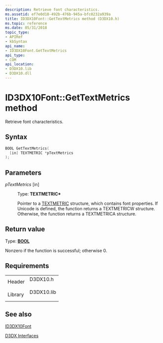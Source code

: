 ```yaml
---
description: Retrieve font characteristics.
ms.assetid: ef7e0d18-492b-476b-945a-bfc0232a939a
title: ID3DX10Font::GetTextMetrics method (D3DX10.h)
ms.topic: reference
ms.date: 05/31/2018
topic_type: 
- APIRef
- kbSyntax
api_name: 
- ID3DX10Font.GetTextMetrics
api_type: 
- COM
api_location: 
- D3DX10.lib
- D3DX10.dll
---
```


# ID3DX10Font::GetTextMetrics method

Retrieve font characteristics.

## Syntax


```C++
BOOL GetTextMetrics(
  [in] TEXTMETRIC *pTextMetrics
);
```



## Parameters

<dl> <dt>

*pTextMetrics* \[in\]
</dt> <dd>

Type: **TEXTMETRIC\***

Pointer to a [TEXTMETRIC](/previous-versions//ms534202(v=vs.85)) structure, which contains font properties. If Unicode is defined, the function returns a TEXTMETRICW structure. Otherwise, the function returns a TEXTMETRICA structure.

</dd> </dl>

## Return value

Type: **[**BOOL**](../winprog/windows-data-types.md)**

Nonzero if the function is successful; otherwise 0.

## Requirements



|                    |                                                                                       |
|--------------------|---------------------------------------------------------------------------------------|
| Header<br/>  | <dl> <dt>D3DX10.h</dt> </dl>   |
| Library<br/> | <dl> <dt>D3DX10.lib</dt> </dl> |



## See also

<dl> <dt>

[ID3DX10Font](id3dx10font.md)
</dt> <dt>

[D3DX Interfaces](d3d10-graphics-reference-d3dx10-interfaces.md)
</dt> </dl>

 

 
